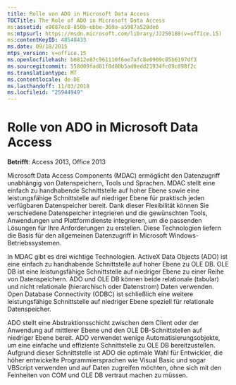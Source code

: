 ```yaml
---
title: Rolle von ADO in Microsoft Data Access
TOCTitle: The Role of ADO in Microsoft Data Access
ms:assetid: e9087ec8-850b-ebbe-369a-a5987a528de6
ms:mtpsurl: https://msdn.microsoft.com/library/JJ250180(v=office.15)
ms:contentKeyID: 48548433
ms.date: 09/18/2015
mtps_version: v=office.15
ms.openlocfilehash: b0812e87c961110f6ee7afc8e0909c85b6197df3
ms.sourcegitcommit: 558d09fad81f8d80b5ad0edd21934fc09c098f2c
ms.translationtype: MT
ms.contentlocale: de-DE
ms.lasthandoff: 11/03/2018
ms.locfileid: "25944949"
---
```

# <a name="role-of-ado-in-microsoft-data-access"></a>Rolle von ADO in Microsoft Data Access

**Betrifft**: Access 2013, Office 2013

Microsoft Data Access Components (MDAC) ermöglicht den Datenzugriff unabhängig von Datenspeichern, Tools und Sprachen. MDAC stellt eine einfach zu handhabende Schnittstelle auf hoher Ebene sowie eine leistungsfähige Schnittstelle auf niedriger Ebene für praktisch jeden verfügbaren Datenspeicher bereit. Dank dieser Flexibilität können Sie verschiedene Datenspeicher integrieren und die gewünschten Tools, Anwendungen und Plattformdienste integrieren, um die passenden Lösungen für Ihre Anforderungen zu erstellen. Diese Technologien liefern die Basis für den allgemeinen Datenzugriff in Microsoft Windows-Betriebssystemen.

In MDAC gibt es drei wichtige Technologien. ActiveX Data Objects (ADO) ist eine einfach zu handhabende Schnittstelle auf hoher Ebene zu OLE DB. OLE DB ist eine leistungsfähige Schnittstelle auf niedriger Ebene zu einer Reihe von Datenspeichern. ADO und OLE DB können beide relationale (tabular) und nicht relationale (hierarchisch oder Datenstrom) Daten verwenden. Open Database Connectivity (ODBC) ist schließlich eine weitere leistungsfähige Schnittstelle auf niedriger Ebene speziell für relationale Datenspeicher.

ADO stellt eine Abstraktionsschicht zwischen dem Client oder der Anwendung auf mittlerer Ebene und den OLE DB-Schnittstellen auf niedriger Ebene bereit. ADO verwendet wenige Automatisierungsobjekte, um eine einfache und effiziente Schnittstelle zu OLE DB bereitzustellen. Aufgrund dieser Schnittstelle ist ADO die optimale Wahl für Entwickler, die höher entwickelte Programmiersprachen wie Visual Basic und sogar VBScript verwenden und auf Daten zugreifen möchten, ohne sich mit den Feinheiten von COM und OLE DB vertraut machen zu müssen.

